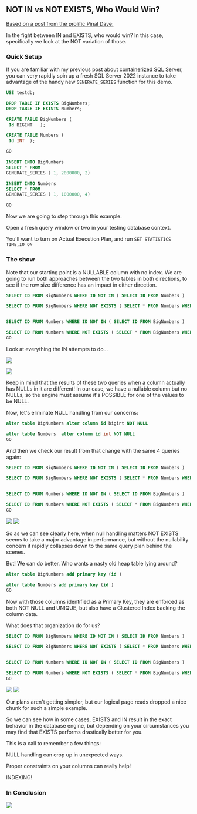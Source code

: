 ## NOT IN vs NOT EXISTS, Who Would Win?

[Based on a post from the prolific Pinal Dave:](https://twitter.com/pinaldave/status/1699244420418146747)

In the fight between IN and EXISTS, who would win? In this case, specifically we look at the NOT variation of those.

### Quick Setup

If you are familiar with my previous post about [containerized SQL Server](https://macfergusson.github.io/2023/08/25/Containers-Quick-Start.html), you can very rapidly spin up a fresh SQL Server 2022 instance to take advantage of the handy new `GENERATE_SERIES` function for this demo.

```sql
USE testdb;

DROP TABLE IF EXISTS BigNumbers;
DROP TABLE IF EXISTS Numbers;

CREATE TABLE BigNumbers (
 Id BIGINT   );

CREATE TABLE Numbers (
 Id INT  );

GO

INSERT INTO BigNumbers
SELECT * FROM 
GENERATE_SERIES ( 1, 2000000, 2)

INSERT INTO Numbers
SELECT * FROM 
GENERATE_SERIES ( 1, 1000000, 4)

GO
```

Now we are going to step through this example.

Open a fresh query window or two in your testing database context.

You'll want to turn on Actual Execution Plan, and run `SET STATISTICS TIME,IO ON`

### The show

Note that our starting point is a NULLABLE column with no index.
We are going to run both approaches between the two tables in both directions, to see if the row size difference has an impact in either direction.

```sql
SELECT ID FROM BigNumbers WHERE ID NOT IN ( SELECT ID FROM Numbers )

SELECT ID FROM BigNumbers WHERE NOT EXISTS ( SELECT * FROM Numbers WHERE Numbers.ID = BigNumbers.ID)


SELECT ID FROM Numbers WHERE ID NOT IN ( SELECT ID FROM BigNumbers )

SELECT ID FROM Numbers WHERE NOT EXISTS ( SELECT * FROM BigNumbers WHERE Numbers.ID = BigNumbers.ID)
GO
```
Look at everything the IN attempts to do...

[![](/images/INvEXIST1.png)](/images/INvEXIST1.png)

<img src="/images/INvEXIST2.png">

Keep in mind that the results of these two queries when a column actually has NULLs in it are different!
In our case, we have a nullable column but no NULLs, so the engine must assume it's POSSIBLE for one of the values to be NULL.

Now, let's eliminate NULL handling from our concerns:
```sql
alter table BigNumbers alter column id bigint NOT NULL

alter table Numbers  alter column id int NOT NULL
GO
```

And then we check our result from that change with the same 4 queries again:
```sql
SELECT ID FROM BigNumbers WHERE ID NOT IN ( SELECT ID FROM Numbers )

SELECT ID FROM BigNumbers WHERE NOT EXISTS ( SELECT * FROM Numbers WHERE Numbers.ID = BigNumbers.ID)


SELECT ID FROM Numbers WHERE ID NOT IN ( SELECT ID FROM BigNumbers )

SELECT ID FROM Numbers WHERE NOT EXISTS ( SELECT * FROM BigNumbers WHERE Numbers.ID = BigNumbers.ID)
GO
```

<img src="/images/INvEXIST3.png">

<img src="/images/INvEXIST4.png">

So as we can see clearly here, when null handling matters NOT EXISTS seems to take a major advantage in performance, but without the nullability concern it rapidly collapses down to the same query plan behind the scenes.

But! We can do better. Who wants a nasty old heap table lying around?

```sql
alter table BigNumbers add primary key (id )

alter table Numbers add primary key (id )
GO
```

Now with those columns identified as a Primary Key, they are enforced as both NOT NULL and UNIQUE, but also have a Clustered Index backing the column data.

What does that organization do for us?

```sql
SELECT ID FROM BigNumbers WHERE ID NOT IN ( SELECT ID FROM Numbers )

SELECT ID FROM BigNumbers WHERE NOT EXISTS ( SELECT * FROM Numbers WHERE Numbers.ID = BigNumbers.ID)


SELECT ID FROM Numbers WHERE ID NOT IN ( SELECT ID FROM BigNumbers )

SELECT ID FROM Numbers WHERE NOT EXISTS ( SELECT * FROM BigNumbers WHERE Numbers.ID = BigNumbers.ID)
GO
```

<img src="/images/INvEXIST5.png">

<img src="/images/INvEXIST6.png">

Our plans aren't getting simpler, but our logical page reads dropped a nice chunk for such a simple example.

So we can see how in some cases, EXISTS and IN result in the exact behavior in the database engine, but depending on your circumstances you may find that EXISTS performs drastically better for you.

This is a call to remember a few things:

NULL handling can crop up in unexpected ways.

Proper constraints on your columns can really help!

INDEXING!

### In Conclusion


<img src="/images/DBdidthis.png">